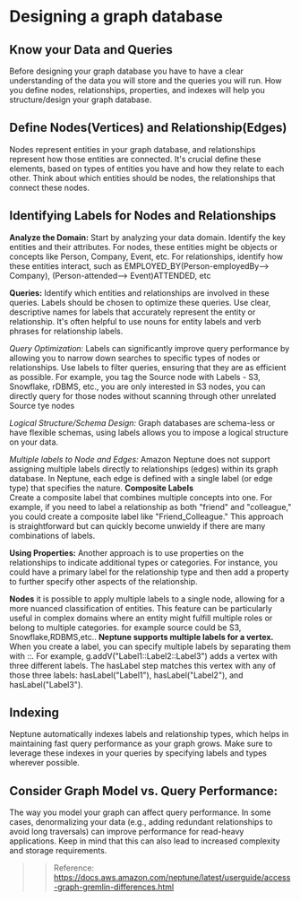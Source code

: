 # Designing a graph database

## Know your Data and Queries
Before designing your graph database you have to have a clear understanding of the data you will store and the queries you will run. 
How you define nodes, relationships, properties, and indexes will help you structure/design your graph database.

## Define Nodes(Vertices) and  Relationship(Edges)
Nodes represent entities in your graph database, and relationships represent how those entities are connected. It's
crucial define these elements, based on types of entities you have and how they relate to each other.
Think about which entities should be nodes, the relationships that connect these nodes.

## Identifying Labels for Nodes and Relationships

**Analyze the Domain:**
Start by  analyzing your data domain. Identify the key entities and their attributes.
For nodes, these entities might be objects or concepts like Person, Company, Event, etc. For relationships, identify
how these entities interact, such as EMPLOYED_BY(Person-employedBy--> Company), (Person-attended--> Event)ATTENDED, etc

**Queries:**
 Identify which entities and relationships are involved in these queries. Labels should be chosen to optimize
these queries. Use clear, descriptive names for labels that accurately represent the entity or relationship. 
 It's often helpful to use nouns for entity labels and verb phrases for relationship labels.

_Query Optimization:_ Labels can significantly improve query performance by allowing you to narrow down searches to 
specific types of nodes or relationships. Use labels to filter queries, ensuring that they are as efficient as possible.
For example, you tag the Source node with Labels - S3, Snowflake, rDBMS, etc., you are only interested in S3 nodes,
you can directly query for those nodes without scanning through other unrelated Source tye nodes

_Logical Structure/Schema Design:_ Graph databases are schema-less or have flexible schemas, using labels allows 
you to impose a logical structure on your data. 

_Multiple labels to Node and Edges:_
Amazon Neptune does not support assigning multiple labels directly to relationships (edges) within its graph database.
In Neptune, each edge is defined with a single label (or edge type) that specifies the nature. 
**Composite Labels**  
Create a composite label that combines multiple concepts into one. For example, if you need to label a relationship 
as both "friend" and "colleague," you could create a composite label like "Friend_Colleague." This approach is 
straightforward but can quickly become unwieldy if there are many combinations of labels.

**Using Properties:**
Another approach is to use properties on the relationships to indicate additional types or categories. For instance, you
could have a primary label for the relationship type and then add a property to further specify other aspects of the
relationship.

**Nodes**
it is possible to apply multiple labels to a single node, allowing for a more nuanced classification of entities. This
feature can be particularly useful in complex domains where an entity might fulfill multiple roles or belong to multiple
categories. for example source could be S3, Snowflake,RDBMS,etc..
**Neptune supports multiple labels for a vertex.** When you create a label, you can specify multiple labels by separating
them with ::. For example, g.addV("Label1::Label2::Label3") adds a vertex with three different labels. The hasLabel step
matches this vertex with any of those three labels: hasLabel("Label1"), hasLabel("Label2"), and hasLabel("Label3").

## Indexing
Neptune automatically indexes labels and relationship types, which helps in maintaining fast query 
performance as your graph grows. Make sure to leverage these indexes in your queries by specifying labels and 
types wherever possible.

## Consider Graph Model vs. Query Performance:
The way you model your graph can affect query performance. In some cases, denormalizing your data (e.g., adding
redundant relationships to avoid long traversals) can improve performance for read-heavy applications. Keep in mind that
this can also lead to increased complexity and storage requirements.

>> Reference: https://docs.aws.amazon.com/neptune/latest/userguide/access-graph-gremlin-differences.html